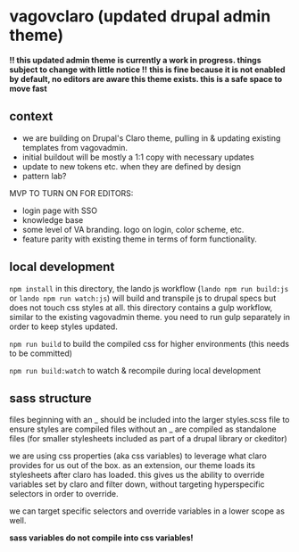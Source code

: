 # vagovclaro (updated drupal admin theme)

**!! this updated admin theme is currently a work in progress. things subject to change with little notice !!**
**this is fine because it is not enabled by default, no editors are aware this theme exists. this is a safe space to move fast**

## context

- we are building on Drupal's Claro theme, pulling in & updating existing templates from vagovadmin.
- initial buildout will be mostly a 1:1 copy with necessary updates
- update to new tokens etc. when they are defined by design
- pattern lab?


MVP TO TURN ON FOR EDITORS:
- login page with SSO
- knowledge base
- some level of VA branding. logo on login, color scheme, etc.
- feature parity with existing theme in terms of form functionality.

## local development

`npm install` in this directory, the lando js workflow (`lando npm run build:js` or `lando npm run watch:js`) will build
and transpile js to drupal specs but does not touch css styles at all. this directory contains a gulp workflow, similar to
the existing vagovadmin theme. you need to run gulp separately in order to keep styles updated.

`npm run build` to build the compiled css for higher environments (this needs to be committed)

`npm run build:watch` to watch & recompile during local development

## sass structure
files beginning with an _ should be included into the larger styles.scss file to ensure styles are compiled
files without an _ are compiled as standalone files (for smaller stylesheets included as part of a drupal library or ckeditor)

we are using css properties (aka css variables) to leverage what claro provides for us out of the box.
as an extension, our theme loads its stylesheets after claro has loaded. this gives us the ability to override variables
set by claro and filter down, without targeting hyperspecific selectors in order to override.

we can target specific selectors and override variables in a lower scope as well.

**sass variables do not compile into css variables!**
